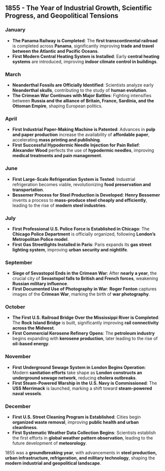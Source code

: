 ## **1855 - The Year of Industrial Growth, Scientific Progress, and Geopolitical Tensions**  

### **January**  
- **The Panama Railway is Completed**: The **first transcontinental railroad** is completed across **Panama**, significantly improving **trade and travel between the Atlantic and Pacific Oceans**.  
- **First Modern Central Heating System is Installed**: Early **central heating systems** are introduced, improving **indoor climate control in buildings**.  

### **March**  
- **Neanderthal Fossils are Officially Identified**: Scientists analyze early **Neanderthal skulls**, contributing to the study of **human evolution**.  
- **The Crimean War Continues with Major Battles**: Fighting intensifies between **Russia and the alliance of Britain, France, Sardinia, and the Ottoman Empire**, shaping European politics.  

### **April**  
- **First Industrial Paper-Making Machine is Patented**: Advances in **pulp and paper production** increase the availability of **affordable paper**, accelerating **mass printing and publishing**.  
- **First Successful Hypodermic Needle Injection for Pain Relief**: **Alexander Wood** perfects the use of **hypodermic needles**, improving **medical treatments and pain management**.  

### **June**  
- **First Large-Scale Refrigeration System is Tested**: Industrial refrigeration becomes viable, revolutionizing **food preservation and transportation**.  
- **Bessemer Process for Steel Production is Developed**: **Henry Bessemer** invents a process to **mass-produce steel cheaply and efficiently**, leading to the rise of **modern steel industries**.  

### **July**  
- **First Professional U.S. Police Force is Established in Chicago**: The **Chicago Police Department** is officially organized, following **London’s Metropolitan Police model**.  
- **First Gas Streetlights Installed in Paris**: Paris expands its **gas street lighting system**, improving **urban security and nightlife**.  

### **September**  
- **Siege of Sevastopol Ends in the Crimean War**: After **nearly a year**, the crucial city of **Sevastopol falls to British and French forces**, weakening **Russian military influence**.  
- **First Documented Use of Photography in War**: **Roger Fenton** captures images of the **Crimean War**, marking the birth of **war photography**.  

### **October**  
- **The First U.S. Railroad Bridge Over the Mississippi River is Completed**: The **Rock Island Bridge** is built, significantly improving **rail connectivity across the Midwest**.  
- **First Commercial Kerosene Refinery Opens**: The **petroleum industry** begins expanding with **kerosene production**, later leading to the rise of **oil-based energy**.  

### **November**  
- **First Underground Sewage System in London Begins Operation**: Modern **sanitation efforts** take shape as **London constructs an underground sewage network**, reducing **cholera outbreaks**.  
- **First Steam-Powered Warship in the U.S. Navy is Commissioned**: The **USS Merrimack** is launched, marking a shift toward **steam-powered naval vessels**.  

### **December**  
- **First U.S. Street Cleaning Program is Established**: Cities begin **organized waste removal**, improving **public health and urban cleanliness**.  
- **First Systematic Weather Data Collection Begins**: Scientists establish the first efforts in **global weather pattern observation**, leading to the future development of **meteorology**.  

1855 was a **groundbreaking year**, with advancements in **steel production, urban infrastructure, refrigeration, and military technology**, shaping the **modern industrial and geopolitical landscape**.
